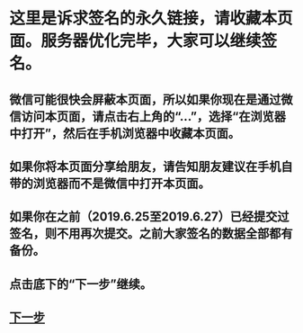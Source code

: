 这里是诉求签名的永久链接，请收藏本页面。服务器优化完毕，大家可以继续签名。
====================

微信可能很快会屏蔽本页面，所以如果你现在是通过微信访问本页面，请点击右上角的“...”，选择“在浏览器中打开”，然后在手机浏览器中收藏本页面。
---------------------

如果你将本页面分享给朋友，请告知朋友建议在手机自带的浏览器而不是微信中打开本页面。
---------------------

如果你在之前（2019.6.25至2019.6.27）已经提交过签名，则不用再次提交。之前大家签名的数据全部都有备份。
---------------------

点击底下的“下一步”继续。
---------------------

[下一步](https://upload1.miwturizudij.xyz/step_intro.html)
---------------------
